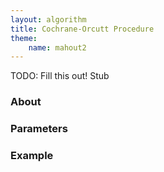 ```yaml
---
layout: algorithm
title: Cochrane-Orcutt Procedure
theme:
    name: mahout2
---
```

TODO: Fill this out!
Stub

### About

### Parameters

### Example


